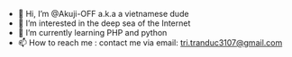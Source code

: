 - 👋 Hi, I’m @Akuji-OFF a.k.a a vietnamese dude
- 👀 I’m interested in the deep sea of the Internet
- 🌱 I’m currently learning PHP and python
- 📫 How to reach me : contact me via email: tri.tranduc3107@gmail.com

<!---
Akuji-OFF/Akuji-OFF is a ✨ special ✨ repository because its `README.md` (this file) appears on your GitHub profile.
You can click the Preview link to take a look at your changes.
--->
